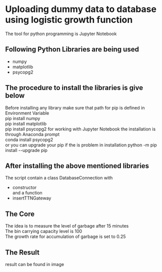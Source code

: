 # Uploading dummy data to database using logistic growth function  
The tool for python programming is Jupyter Notebook  
## Following Python Libraries are being used  

* numpy   
* matplotlib  
* psycopg2  
## The procedure to install the libraries is give below  
Before installing any library make sure that path for pip is defined in Environment Variable  
pip install numpy  
pip install matplotlib  
pip install psycopg2 
for working with Jupyter Notebook the installation is through Anaconda prompt  
conda install psycopg2  
or you can upgrade your pip if the is problem in installation
python -m  pip install --upgrade pip
## After installing the above mentioned libraries  
The script contain a class DatabaseConnection with   
* constructor  
and a function  
* insertTTNGateway  
## The Core  
The idea is to measure the level of garbage after 15 minutes  
The bin carrying capacity level is 100  
The growth rate for accumulation of garbage is set to 0.25
## The Result  
result can be found in image